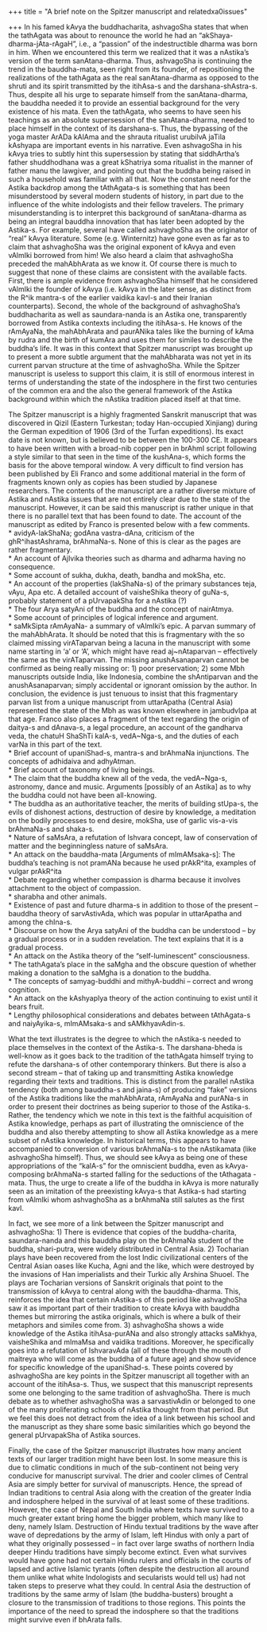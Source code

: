 +++
title = "A brief note on the Spitzer manuscript and relatedxa0issues"

+++
In his famed kAvya the buddhacharita, ashvagoSha states that when the
tathAgata was about to renounce the world he had an
“akShaya-dharma-jAta-rAgaH”, i.e., a “passion” of the indestructible
dharma was born in him. When we encountered this term we realized that
it was a nAstika’s version of the term sanAtana-dharma. Thus, ashvagoSha
is continuing the trend in the bauddha-mata, seen right from its
founder, of repositioning the realizations of the tathAgata as the real
sanAtana-dharma as opposed to the shruti and its spirit transmitted by
the itihAsa-s and the darshana-shAstra-s. Thus, despite all his urge to
separate himself from the sanAtana-dharma, the bauddha needed it to
provide an essential background for the very existence of his mata. Even
the tathAgata, who seems to have seen his teachings as an absolute
supersession of the sanAtana-dharma, needed to place himself in the
context of its darshana-s. Thus, the bypassing of the yoga master ArADa
kAlAma and the shrauta ritualist urubilvA jaTila kAshyapa are important
events in his narrative. Even ashvagoSha in his kAvya tries to subtly
hint this supersession by stating that siddhArtha’s father shuddhodhana
was a great kShatriya soma ritualist in the manner of father manu the
lawgiver, and pointing out that the buddha being raised in such a
household was familiar with all that. Now the constant need for the
Astika backdrop among the tAthAgata-s is something that has been
misunderstood by several modern students of history, in part due to the
influence of the white indologists and their fellow travelers. The
primary misunderstanding is to interpret this background of
sanAtana-dharma as being an integral bauddha innovation that has later
been adopted by the Astika-s. For example, several have called
ashvaghoSha as the originator of “real” kAvya literature. Some (e.g.
Winternitz) have gone even as far as to claim that ashvaghoSha was the
original exponent of kAvya and even vAlmIki borrowed from him\! We also
heard a claim that ashvaghoSha preceded the mahAbhArata as we know it.
Of course there is much to suggest that none of these claims are
consistent with the available facts. First, there is ample evidence from
ashvaghoSha himself that he considered vAlmIki the founder of kAvya
(i.e. kAvya in the later sense, as distinct from the R^ik mantra-s of
the earlier vaidika kavI-s and their Iranian counterparts). Second, the
whole of the background of ashvaghoSha’s buddhacharita as well as
saundara-nanda is an Astika one, transparently borrowed from Astika
contexts including the itihAsa-s. He knows of the rAmAyaNa, the
mahAbhArata and paurANika tales like the burning of kAma by rudra and
the birth of kumAra and uses them for similes to describe the buddha’s
life. It was in this context that Spitzer manuscript was brought up to
present a more subtle argument that the mahAbharata was not yet in its
current parvan structure at the time of ashvaghoSha. While the Spitzer
manuscript is useless to support this claim, it is still of enormous
interest in terms of understanding the state of the indosphere in the
first two centuries of the common era and the also the general framework
of the Astika background within which the nAstika tradition placed
itself at that time.

The Spitzer manuscript is a highly fragmented Sanskrit manuscript that
was discovered in Qizil (Eastern Turkestan; today Han-occupied Xinjiang)
during the German expedition of 1906 (3rd of the Turfan expeditions).
Its exact date is not known, but is believed to be between the 100-300
CE. It appears to have been written with a broad-nib copper pen in
brAhmI script following a style similar to that seen in the time of the
kushAna-s, which forms the basis for the above temporal window. A very
difficult to find version has been published by Eli Franco and some
additional material in the form of fragments known only as copies has
been studied by Japanese researchers. The contents of the manuscript are
a rather diverse mixture of Astika and nAstika issues that are not
entirely clear due to the state of the manuscript. However, it can be
said this manuscript is rather unique in that there is no parallel text
that has been found to date. The account of the manuscript as edited by
Franco is presented below with a few comments.  
\* avidyA-lakShaNa; godAna vastra-dAna, criticism of the
ghR^ihastAshrama, brAhmaNa-s. None of this is clear as the pages are
rather fragmentary.  
\* An account of AjIvika theories such as dharma and adharma having no
consequence.  
\* Some account of sukha, dukha, death, bandha and mokSha, etc.  
\* An account of the properties (lakShaNa-s) of the primary substances
teja, vAyu, Apa etc. A detailed account of vaisheShika theory of guNa-s,
probably statement of a pUrvapakSha for a nAstika (?)  
\* The four Arya satyAni of the buddha and the concept of nairAtmya.  
\* Some account of principles of logical inference and argument.  
\* saMkSipta rAmAyaNa- a summary of vAlmIki’s epic. A parvan summary of
the mahAbhArata. It should be noted that this is fragmentary with the so
claimed missing virATaparvan being a lacuna in the manuscript with some
name starting in ‘a’ or ‘A’, which might have read aj\~nAtaparvan –
effectively the same as the virATaparvan. The missing anushAsanaparvan
cannot be confirmed as being really missing or: 1) poor preservation; 2)
some Mbh manuscripts outside India, like Indonesia, combine the
shAntiparvan and the anushAsanaparvan; simply accidental or ignorant
omission by the author. In conclusion, the evidence is just tenuous to
insist that this fragmentary parvan list from a unique manuscript from
uttarApatha (Central Asia) represented the state of the Mbh as was known
elsewhere in jambudvIpa at that age. Franco also places a fragment of
the text regarding the origin of daitya-s and dAnava-s, a legal
procedure, an account of the gandharva veda, the chatuH ShaShTi kalA-s,
vedA\~Nga-s, and the duties of each varNa in this part of the text.  
\* Brief account of upaniShad-s, mantra-s and brAhmaNa injunctions. The
concepts of adhidaiva and adhyAtman.  
\* Brief account of taxonomy of living beings.  
\* The claim that the buddha knew all of the veda, the vedA\~Nga-s,
astronomy, dance and music. Arguments \[possibly of an Astika\] as to
why the buddha could not have been all-knowing.  
\* The buddha as an authoritative teacher, the merits of building
stUpa-s, the evils of dishonest actions, destruction of desire by
knowledge, a meditation on the bodily processes to end desire, mokSha,
use of garlic vis-a-vis brAhmaNa-s and shaka-s.  
\* Nature of saMsAra, a refutation of Ishvara concept, law of
conservation of matter and the beginningless nature of saMsAra.  
\* An attack on the bauddha-mata \[Arguments of mImAMsaka-s\]: The
buddha’s teaching is not pramANa because he used prAkR^ita, examples of
vulgar prAkR^ita  
\* Debate regarding whether compassion is dharma because it involves
attachment to the object of compassion.  
\* sharabha and other animals.  
\* Existence of past and future dharma-s in addition to those of the
present – bauddha theory of sarvAstivAda, which was popular in
uttarApatha and among the chIna-s.  
\* Discourse on how the Arya satyAni of the buddha can be understood –
by a gradual process or in a sudden revelation. The text explains that
it is a gradual process.  
\* An attack on the Astika theory of the “self-luminescent”
consciousness.  
\* The tathAgata’s place in the saMgha and the obscure question of
whether making a donation to the saMgha is a donation to the buddha.  
\* The concepts of samyag-buddhi and mithyA-buddhi – correct and wrong
cognition.  
\* An attack on the kAshyapIya theory of the action continuing to exist
until it bears fruit.  
\* Lengthy philosophical considerations and debates between tAthAgata-s
and naiyAyika-s, mImAMsaka-s and sAMkhyavAdin-s.

What the text illustrates is the degree to which the nAstika-s needed to
place themselves in the context of the Astika-s. The darshana-bheda is
well-know as it goes back to the tradition of the tathAgata himself
trying to refute the darshana-s of other contemporary thinkers. But
there is also a second stream – that of taking up and transmitting
Astika knowledge regarding their texts and traditions. This is distinct
from the parallel nAstika tendency (both among bauddha-s and jaina-s) of
producing “fake” versions of the Astika traditions like the mahAbhArata,
rAmAyaNa and purANa-s in order to present their doctrines as being
superior to those of the Astika-s. Rather, the tendency which we note in
this text is the faithful acquisition of Astika knowledge, perhaps as
part of illustrating the omniscience of the buddha and also thereby
attempting to show all Astika knowledge as a mere subset of nAstika
knowledge. In historical terms, this appears to have accompanied to
conversion of various brAhmaNa-s to the nAstikamata (like ashvaghoSha
himself). Thus, we should see kAvya as being one of these appropriations
of the “kalA-s” for the omniscient buddha, even as kAvya-composing
brAhmaNa-s started falling for the seductions of the tAthagata -mata.
Thus, the urge to create a life of the buddha in kAvya is more naturally
seen as an imitation of the preexisting kAvya-s that Astika-s had
starting from vAlmIki whom ashvaghoSha as a brAhmaNa still salutes as
the first kavI.

In fact, we see more of a link between the Spitzer manuscript and
ashvaghoSha: 1) There is evidence that copies of the buddha-charita,
saundara-nanda and this bauddha play on the brAhmaNa student of the
buddha, shari-putra, were widely distributed in Central Asia. 2)
Tocharian plays have been recovered from the lost Indic civilizational
centers of the Central Asian oases like Kucha, Agni and the like, which
were destroyed by the invasions of Han imperialists and their Turkic
ally Arshina Shuoel. The plays are Tocharian versions of Sanskrit
originals that point to the transmission of kAvya to central along with
the bauddha-dharma. This, reinforces the idea that certain nAstika-s of
this period like ashvaghoSha saw it as important part of their tradition
to create kAvya with bauddha themes but mirroring the astika originals,
which is where a bulk of their metaphors and similes come from. 3)
ashvaghoSha shows a wide knowledge of the Astika itihAsa-purANa and also
strongly attacks saMkhya, vaisheShika and mImaMsa and vaidika
traditions. Moreover, he specifically goes into a refutation of
IshvaravAda (all of these through the mouth of maitreya who will come as
the buddha of a future age) and show sevidence for specific knowledge of
the upaniShad-s. These points covered by ashvaghoSha are key points in
the Spitzer manuscript all together with an account of the itihAsa-s.
Thus, we suspect that this manuscript represents some one belonging to
the same tradition of ashvaghoSha. There is much debate as to whether
ashvaghoSha was a sarvastivAdin or belonged to one of the many
proliferating schools of nAstika thought from that period. But we feel
this does not detract from the idea of a link between his school and the
manuscript as they share some basic similarities which go beyond the
general pUrvapakSha of Astika sources.

Finally, the case of the Spitzer manuscript illustrates how many ancient
texts of our larger tradition might have been lost. In some measure this
is due to climatic conditions in much of the sub-continent not being
very conducive for manuscript survival. The drier and cooler climes of
Central Asia are simply better for survival of manuscripts. Hence, the
spread of Indian traditions to central Asia along with the creation of
the greater India and indosphere helped in the survival of at least some
of these traditions. However, the case of Nepal and South India where
texts have survived to a much greater extant bring home the bigger
problem, which many like to deny, namely Islam. Destruction of Hindu
textual traditions by the wave after wave of depredations by the army of
Islam, left Hindus with only a part of what they originally possessed –
in fact over large swaths of northern India deeper Hindu traditions have
simply become extinct. Even what survives would have gone had not
certain Hindu rulers and officials in the courts of lapsed and active
Islamic tyrants (often despite the destruction all around them unlike
what white Indologists and secularists would tell us) had not taken
steps to preserve what they could. In central Asia the destruction of
traditions by the same army of Islam (the buddha-busters) brought a
closure to the transmission of traditions to those regions. This points
the importance of the need to spread the indosphere so that the
traditions might survive even if bhArata falls.

